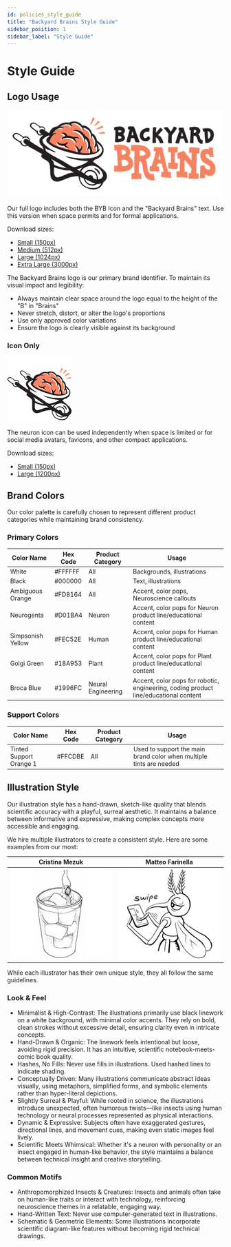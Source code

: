 ```yaml
---
id: policies_style_guide
title: "Backyard Brains Style Guide"
sidebar_position: 1
sidebar_label: "Style Guide"
---
```


# Style Guide

## Logo Usage

![Backyard Brains Full Logo](./BYBLogoFull_512.png)

Our full logo includes both the BYB Icon and the "Backyard Brains" text. Use this version when space permits and for formal applications.

Download sizes:
- [Small (150px)](./BYBLogoFull_150.png)
- [Medium (512px)](./BYBLogoFull_512.png)
- [Large (1024px)](./BYBLogoFull_1024.png)
- [Extra Large (3000px)](./BYBLogoFull_3000.png)


The Backyard Brains logo is our primary brand identifier. To maintain its visual impact and legibility:

- Always maintain clear space around the logo equal to the height of the "B" in "Brains"
- Never stretch, distort, or alter the logo's proportions
- Use only approved color variations
- Ensure the logo is clearly visible against its background

### Icon Only
![Backyard Brains Icon](./BYBLogo_150.png)

The neuron icon can be used independently when space is limited or for social media avatars, favicons, and other compact applications.

Download sizes:
- [Small (150px)](./BYBLogo_150.png)
- [Large (1200px)](./BYBLogo_1200.png)


## Brand Colors

Our color palette is carefully chosen to represent different product categories while maintaining brand consistency.

### Primary Colors

<div class="colorTable">

| Color Name | Hex Code | Product Category | Usage |
|------------|----------|------------------|--------|
| White | #FFFFFF | All | Backgrounds, illustrations |
| Black | #000000 | All | Text, illustrations |
| Ambiguous Orange | #FD8164 | All | Accent, color pops, Neuroscience callouts |
| Neurogenta | #D01BA4 | Neuron | Accent, color pops for Neuron product line/educational content |
| Simpsonish Yellow | #FEC52E | Human | Accent, color pops for Human product line/educational content |
| Golgi Green | #18A953 | Plant | Accent, color pops for Plant product line/educational content |
| Broca Blue | #1996FC | Neural Engineering | Accent, color pops for robotic, engineering, coding product line/educational content |

</div>

### Support Colors

<div class="supportTable">

| Color Name | Hex Code | Product Category | Usage |
|------------|----------|------------------|--------|
| Tinted Support Orange 1 | #FFCDBE | All | Used to support the main brand color when multiple tints are needed |

</div>

## Illustration Style

Our illustration style has a hand-drawn, sketch-like quality that blends scientific accuracy with a playful, surreal aesthetic. It maintains a balance between informative and expressive, making complex concepts more accessible and engaging.

We hire multiple illustrators to create a consistent style. Here are some examples from our most:

| Cristina Mezuk | Matteo Farinella |
|-----------------|-------------------|
| ![Cockroach Hoodie Illustration](./expCockroachhoodie.png) | ![Mosquito Illustration](./expMosquitoLoveSongs-MaleSwipe.png) |

While each illustrator has their own unique style, they all follow the same guidelines.

### Look & Feel
- Minimalist & High-Contrast: The illustrations primarily use black linework on a white background, with minimal color accents. They rely on bold, clean strokes without excessive detail, ensuring clarity even in intricate concepts.
- Hand-Drawn & Organic: The linework feels intentional but loose, avoiding rigid precision. It has an intuitive, scientific notebook-meets-comic book quality.
- Hashes, No Fills: Never use fills in illustrations. Used hashed lines to indicate shading.
- Conceptually Driven: Many illustrations communicate abstract ideas visually, using metaphors, simplified forms, and symbolic elements rather than hyper-literal depictions.
- Slightly Surreal & Playful: While rooted in science, the illustrations introduce unexpected, often humorous twists—like insects using human technology or neural processes represented as physical interactions.
- Dynamic & Expressive: Subjects often have exaggerated gestures, directional lines, and movement cues, making even static images feel lively.
- Scientific Meets Whimsical: Whether it's a neuron with personality or an insect engaged in human-like behavior, the style maintains a balance between technical insight and creative storytelling.

### Common Motifs
- Anthropomorphized Insects & Creatures: Insects and animals often take on human-like traits or interact with technology, reinforcing neuroscience themes in a relatable, engaging way.
- Hand-Written Text: Never use computer-generated text in illustrations.
- Schematic & Geometric Elements: Some illustrations incorporate scientific diagram-like features without becoming rigid technical drawings.



